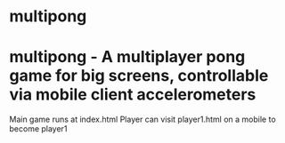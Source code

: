 # multipong
# multipong - A multiplayer pong game for big screens, controllable via mobile client accelerometers
Main game runs at index.html
Player can visit player1.html on a mobile to become player1

